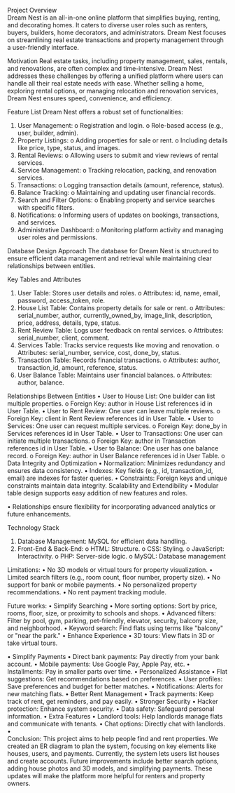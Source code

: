 

Project Overview <br>
Dream Nest is an all-in-one online platform that simplifies buying, renting, and decorating homes. It caters to diverse user roles such as renters, buyers, builders, home decorators, and administrators. Dream Nest focuses on streamlining real estate transactions and property management through a user-friendly interface.

Motivation
Real estate tasks, including property management, sales, rentals, and renovations, are often complex and time-intensive. Dream Nest addresses these challenges by offering a unified platform where users can handle all their real estate needs with ease. Whether selling a home, exploring rental options, or managing relocation and renovation services, Dream Nest ensures speed, convenience, and efficiency.

Feature List
Dream Nest offers a robust set of functionalities:
1.	User Management:
o	Registration and login.
o	Role-based access (e.g., user, builder, admin).
2.	Property Listings:
o	Adding properties for sale or rent.
o	Including details like price, type, status, and images.
3.	Rental Reviews:
o	Allowing users to submit and view reviews of rental services.
4.	Service Management:
o	Tracking relocation, packing, and renovation services.
5.	Transactions:
o	Logging transaction details (amount, reference, status).
6.	Balance Tracking:
o	Maintaining and updating user financial records.
7.	Search and Filter Options:
o	Enabling property and service searches with specific filters.
8.	Notifications:
o	Informing users of updates on bookings, transactions, and services.
9.	Administrative Dashboard:
o	Monitoring platform activity and managing user roles and permissions.



Database Design Approach
The database for Dream Nest is structured to ensure efficient data management and retrieval while maintaining clear relationships between entities.

Key Tables and Attributes
1.	User Table: Stores user details and roles.
o	Attributes: id, name, email, password, access_token, role.
2.	House List Table: Contains property details for sale or rent.
o	Attributes: serial_number, author, currently_owned_by, image_link, description, price, address, details, type, status.
3.	Rent Review Table: Logs user feedback on rental services.
o	Attributes: serial_number, client, comment.
4.	Services Table: Tracks service requests like moving and renovation.
o	Attributes: serial_number, service, cost, done_by, status.
5.	Transaction Table: Records financial transactions.
o	Attributes: author, transaction_id, amount, reference, status.
6.	User Balance Table: Maintains user financial balances.
o	Attributes: author, balance.

Relationships Between Entities
•	User to House List: One builder can list multiple properties.
o	Foreign Key: author in House List references id in User Table.
•	User to Rent Review: One user can leave multiple reviews.
o	Foreign Key: client in Rent Review references id in User Table.
•	User to Services: One user can request multiple services.
o	Foreign Key: done_by in Services references id in User Table.
•	User to Transactions: One user can initiate multiple transactions.
o	Foreign Key: author in Transaction references id in User Table.
•	User to Balance: One user has one balance record.
o	Foreign Key: author in User Balance references id in User Table.
o	
Data Integrity and Optimization
•	Normalization: Minimizes redundancy and ensures data consistency.
•	Indexes: Key fields (e.g., id, transaction_id, email) are indexes for faster queries.
•	Constraints: Foreign keys and unique constraints maintain data integrity.
Scalability and Extendibility
•	Modular table design supports easy addition of new features and roles.


•	Relationships ensure flexibility for incorporating advanced analytics or future enhancements.


Technology Stack
1.	Database Management: MySQL for efficient data handling.
2.	Front-End & Back-End:
o	HTML: Structure.
o	CSS: Styling.
o	JavaScript: Interactivity.
o	PHP: Server-side logic.
o	MySQL: Database management

Limitations:
• No 3D models or virtual tours for property visualization.
• Limited search filters (e.g., room count, floor number, property size).
• No support for bank or mobile payments.
• No personalized property recommendations.
• No rent payment tracking module.

Future works:
•   Simplify Searching
•	More sorting options: Sort by price, rooms, floor, size, or proximity to schools and shops.
•	Advanced filters: Filter by pool, gym, parking, pet-friendly, elevator, security, balcony size, and neighborhood.
•	Keyword search: Find flats using terms like "balcony" or "near the park."
•   Enhance Experience
•	3D tours: View flats in 3D or take virtual tours.


•   Simplify Payments
•	Direct bank payments: Pay directly from your bank account.
•	Mobile payments: Use Google Pay, Apple Pay, etc.
•	Installments: Pay in smaller parts over time.
•   Personalized Assistance
•	Flat suggestions: Get recommendations based on preferences.
•	User profiles: Save preferences and budget for better matches.
•	Notifications: Alerts for new matching flats.
•   Better Rent Management
•	Track payments: Keep track of rent, get reminders, and pay easily.
•   Stronger Security
•	Hacker protection: Enhance system security.
•	Data safety: Safeguard personal information.
•   Extra Features
•	Landlord tools: Help landlords manage flats and communicate with tenants.
•	Chat options: Directly chat with landlords.
•	
Conclusion:
This project aims to help people find and rent properties. We created an ER diagram to plan the system, focusing on key elements like houses, users, and payments. Currently, the system lets users list houses and create accounts. Future improvements include better search options, adding house photos and 3D models, and simplifying payments. These updates will make the platform more helpful for renters and property owners.
